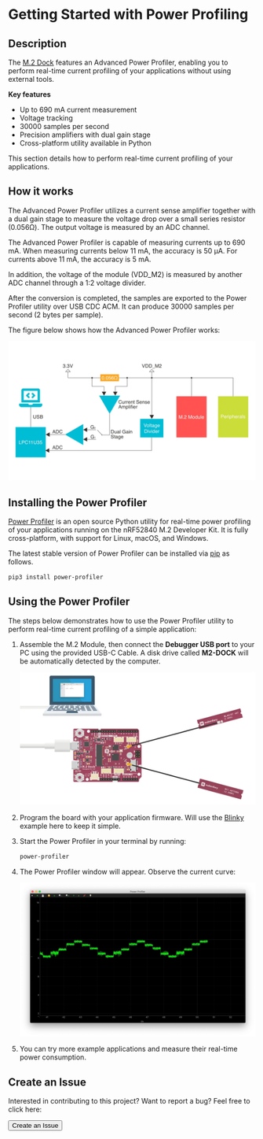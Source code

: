 # Getting Started with Power Profiling

## Description

The [M.2 Dock](../../m2-dock) features an Advanced Power Profiler, enabling you to perform real-time current profiling of your applications without using external tools.

**Key features**

* Up to 690 mA current measurement
* Voltage tracking
* 30000 samples per second
* Precision amplifiers with dual gain stage
* Cross-platform utility available in Python

This section details how to perform real-time current profiling of your applications.

## How it works

The Advanced Power Profiler utilizes a current sense amplifier together with a dual gain stage to measure the voltage drop over a small series resistor (0.056Ω). The output voltage is measured by an ADC channel.

The Advanced Power Profiler is capable of measuring currents up to 690 mA. When measuring currents below 11 mA, the accuracy is 50 µA. For currents above 11 mA, the accuracy is 5 mA.

In addition, the voltage of the module (VDD_M2) is measured by another ADC channel through a 1:2 voltage divider. 

After the conversion is completed, the samples are exported to the Power Profiler utility over USB CDC ACM. It can produce 30000 samples per second (2 bytes per sample).

The figure below shows how the Advanced Power Profiler works:

![](assets/images/power-profiler-diagram.webp)

## Installing the Power Profiler

[Power Profiler](https://github.com/makerdiary/power-profiler) is an open source Python utility for real-time power profiling of your applications running on the nRF52840 M.2 Developer Kit. It is fully cross-platform, with support for Linux, macOS, and Windows.

The latest stable version of Power Profiler can be installed via [pip](https://pip.pypa.io/en/stable/index.html) as follows.

``` sh
pip3 install power-profiler
```

## Using the Power Profiler

The steps below demonstrates how to use the Power Profiler utility to perform real-time current profiling of a simple application:

1. Assemble the M.2 Module, then connect the **Debugger USB port** to your PC using the provided USB-C Cable. A disk drive called **M2-DOCK** will be automatically detected by the computer.

	![](assets/images/programming-firmware.webp)

2. Program the board with your application firmware. Will use the [Blinky](../nrf5-sdk/examples/blinky) example here to keep it simple.

3. Start the Power Profiler in your terminal by running:

	``` sh
	power-profiler
	```

4. The Power Profiler window will appear. Observe the current curve:

	![](assets/images/blinky-power-profiling.webp)

5. You can try more example applications and measure their real-time power consumption.


## Create an Issue

Interested in contributing to this project? Want to report a bug? Feel free to click here:

<a href="https://github.com/makerdiary/nrf52840-m2-devkit/issues/new?title=Power%20Profiling:%20%3Ctitle%3E"><button data-md-color-primary="red-bud"><i class="fa fa-github"></i> Create an Issue</button></a>
